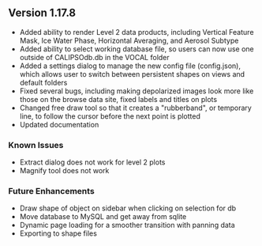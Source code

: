 ## Version 1.17.8
* Added ability to render Level 2 data products, including Vertical Feature Mask, Ice Water Phase, Horizontal Averaging, and Aerosol Subtype
* Added ability to select working database file, so users can now use one outside of CALIPSOdb.db in the VOCAL folder
* Added a settings dialog to manage the new config file (config.json), which allows user to switch between persistent shapes on views and default folders
* Fixed several bugs, including making depolarized images look more like those on the browse data site, fixed labels and titles on plots
* Changed free draw tool so that it creates a "rubberband", or temporary line, to follow the cursor before the next point is plotted
* Updated documentation

### Known Issues
* Extract dialog does not work for level 2 plots
* Magnify tool does not work

### Future Enhancements
* Draw shape of object on sidebar when clicking on selection for db
* Move database to MySQL and get away from sqlite
* Dynamic page loading for a smoother transition with panning data
* Exporting to shape files